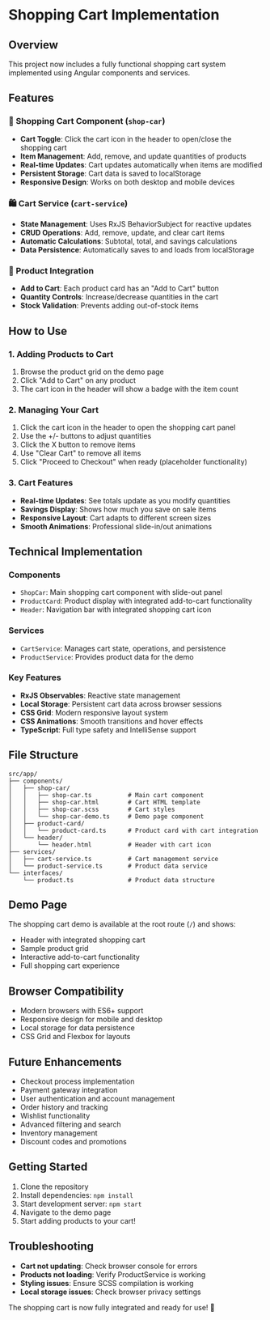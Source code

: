 # Shopping Cart Implementation

## Overview
This project now includes a fully functional shopping cart system implemented using Angular components and services.

## Features

### 🛒 Shopping Cart Component (`shop-car`)
- **Cart Toggle**: Click the cart icon in the header to open/close the shopping cart
- **Item Management**: Add, remove, and update quantities of products
- **Real-time Updates**: Cart updates automatically when items are modified
- **Persistent Storage**: Cart data is saved to localStorage
- **Responsive Design**: Works on both desktop and mobile devices

### 🛍️ Cart Service (`cart-service`)
- **State Management**: Uses RxJS BehaviorSubject for reactive updates
- **CRUD Operations**: Add, remove, update, and clear cart items
- **Automatic Calculations**: Subtotal, total, and savings calculations
- **Data Persistence**: Automatically saves to and loads from localStorage

### 🎯 Product Integration
- **Add to Cart**: Each product card has an "Add to Cart" button
- **Quantity Controls**: Increase/decrease quantities in the cart
- **Stock Validation**: Prevents adding out-of-stock items

## How to Use

### 1. Adding Products to Cart
1. Browse the product grid on the demo page
2. Click "Add to Cart" on any product
3. The cart icon in the header will show a badge with the item count

### 2. Managing Your Cart
1. Click the cart icon in the header to open the shopping cart panel
2. Use the +/- buttons to adjust quantities
3. Click the X button to remove items
4. Use "Clear Cart" to remove all items
5. Click "Proceed to Checkout" when ready (placeholder functionality)

### 3. Cart Features
- **Real-time Updates**: See totals update as you modify quantities
- **Savings Display**: Shows how much you save on sale items
- **Responsive Layout**: Cart adapts to different screen sizes
- **Smooth Animations**: Professional slide-in/out animations

## Technical Implementation

### Components
- `ShopCar`: Main shopping cart component with slide-out panel
- `ProductCard`: Product display with integrated add-to-cart functionality
- `Header`: Navigation bar with integrated shopping cart icon

### Services
- `CartService`: Manages cart state, operations, and persistence
- `ProductService`: Provides product data for the demo

### Key Features
- **RxJS Observables**: Reactive state management
- **Local Storage**: Persistent cart data across browser sessions
- **CSS Grid**: Modern responsive layout system
- **CSS Animations**: Smooth transitions and hover effects
- **TypeScript**: Full type safety and IntelliSense support

## File Structure
```
src/app/
├── components/
│   ├── shop-car/
│   │   ├── shop-car.ts          # Main cart component
│   │   ├── shop-car.html        # Cart HTML template
│   │   ├── shop-car.scss        # Cart styles
│   │   └── shop-car-demo.ts     # Demo page component
│   ├── product-card/
│   │   └── product-card.ts      # Product card with cart integration
│   └── header/
│       └── header.html          # Header with cart icon
├── services/
│   ├── cart-service.ts          # Cart management service
│   └── product-service.ts       # Product data service
└── interfaces/
    └── product.ts               # Product data structure
```

## Demo Page
The shopping cart demo is available at the root route (`/`) and shows:
- Header with integrated shopping cart
- Sample product grid
- Interactive add-to-cart functionality
- Full shopping cart experience

## Browser Compatibility
- Modern browsers with ES6+ support
- Responsive design for mobile and desktop
- Local storage for data persistence
- CSS Grid and Flexbox for layouts

## Future Enhancements
- Checkout process implementation
- Payment gateway integration
- User authentication and account management
- Order history and tracking
- Wishlist functionality
- Advanced filtering and search
- Inventory management
- Discount codes and promotions

## Getting Started
1. Clone the repository
2. Install dependencies: `npm install`
3. Start development server: `npm start`
4. Navigate to the demo page
5. Start adding products to your cart!

## Troubleshooting
- **Cart not updating**: Check browser console for errors
- **Products not loading**: Verify ProductService is working
- **Styling issues**: Ensure SCSS compilation is working
- **Local storage issues**: Check browser privacy settings

The shopping cart is now fully integrated and ready for use! 🎉
